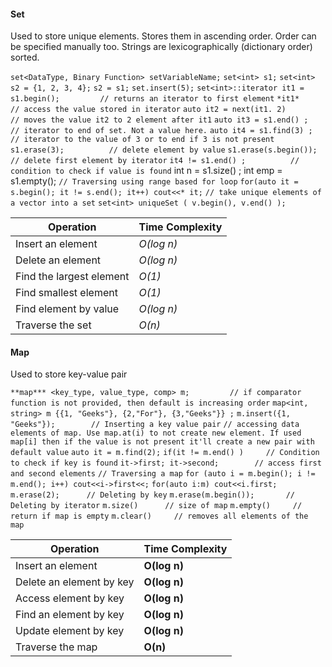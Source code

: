 #### Set
Used to store unique elements. Stores them in ascending order. Order can be specified manually too. Strings are lexicographically (dictionary order) sorted.

`set<DataType, Binary Function> setVariableName;` 
`set<int> s1;`
`set<int> s2 = {1, 2, 3, 4};`
`s2 = s1;`
`set.insert(5);`
`set<int>::iterator it1 = s1.begin();         // returns an iterator to first element`
`*it1*          // access the value stored in iterator`
`auto it2 = next(it1. 2)         // moves the value it2 to 2 element after it1`
`auto it3 = s1.end() ;      // iterator to end of set. Not a value here.`
`auto it4 = s1.find(3) ;         // iterator to the value of 3 or to end if 3 is not present`
`s1.erase(3);          // delete element by value`
`s1.erase(s.begin());         // delete first element by iterator`
`it4 != s1.end() ;          // condition to check if value is found`
int n = s1.size() ; 
int emp = s1.empty(); 
`// Traversing using range based for loop`
`for(auto it = s.begin(); it != s.end(); it++) cout<<* it;`
`// take unique elements of a vector into a set`
`set<int> uniqueSet ( v.begin(), v.end() );`

| **Operation**            | **Time Complexity** |
| ------------------------ | ------------------- |
| Insert an element        | *O(log n)*          |
| Delete an element        | *O(log n)*          |
| Find the largest element | *O(1)*              |
| Find smallest element    | *O(1)*              |
| Find element by value    | *O(log n)*          |
| Traverse the set         | *O(n)*              |
#### Map
Used to store key-value pair

`**map*** <key_type, value_type, comp> m;         // if comparator function is not provided, then default is increasing order`
`map<int, string> m {{1, "Geeks"}, {2,"For"}, {3,"Geeks"}} ;`
`m.insert({1, "Geeks"});        // Inserting a key value pair`
`// accessing data elements of map. Use map.at(i) to not create new element. If used map[i] then if the value is not present it'll create a new pair with default value`
`auto it = m.find(2);`
`if(it != m.end() )     // Condition to check if key is found`
`it->first; it->second;        // access first and second elements`
`// Traversing a map`
`for (auto i = m.begin(); i != m.end(); i++) cout<<i->first<<;`
`for(auto i:m) cout<<i.first;`
`m.erase(2);      // Deleting by key`
`m.erase(m.begin());       // Deleting by iterator`
`m.size()      // size of map`
`m.empty()     // return if map is empty`
`m.clear()     // removes all elements of the map`

|****Operation****|****Time Complexity****|
|---|---|
|Insert an element|****O(log n)****|
|Delete an element by key|****O(log n)****|
|Access element by key|****O(log n)****|
|Find an element by key|****O(log n)****|
|Update element by key|****O(log n)****|
|Traverse the map|****O(n)****|